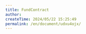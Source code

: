 ```yaml
---
title: FundContract
author:
createTime: 2024/05/22 15:25:49
permalink: /en/document/udxu4ojx/
---
```

